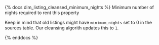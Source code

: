 {% docs dim_listing_cleansed_minimum_nights %}
Minimum number of nights required to rent this property

Keep in mind that old listings might have `minimum_nights` set to 0 in the sources table. Our cleansing algorith updates this to `1`.

{% enddocs %}